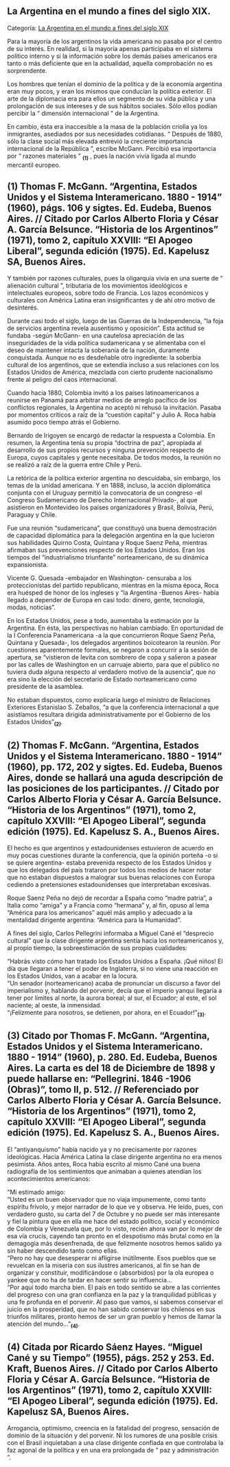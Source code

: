 ## La Argentina en el mundo a fines del siglo XIX.

Categoría: [La Argentina en el mundo a fines del siglo XIX](http://descubrircorrientes.com.ar/2012/index.php/4069-corrientes-en-la-familia-argentina-1870-a-la-actualidad/gobiernos-autonomistas-de-gallino-a-ruiz-1880-1897/el-apogeo-liberal/la-argentina-en-el-mundo-a-fines-del-siglo-xix)

Para la mayoría de los argentinos la vida americana no pasaba por el centro de su interés. En realidad, si la mayoría apenas participaba en el sistema político interno y si la información sobre los demás países americanos era tanto o más deficiente que en la actualidad, aquella comprobación no es sorprendente.

Los hombres que tenían el dominio de la política y de la economía argentina eran muy pocos, y eran los mismos que conducían la política exterior. El arte de la diplomacia era para ellos un segmento de su vida pública y una prolongación de sus intereses y de sus hábitos sociales. Sólo ellos podían percibir la “ dimensión internacional ” de la Argentina.

En cambio, ésta era inaccesible a la masa de la población criolla ya los inmigrantes, asediados por sus necesidades cotidianas. “ Después de 1880, sólo la clase social más elevada entrevió la creciente importancia internacional de la República ”, escribe McGann. Percibió esa importancia por “ razones materiales ” <sub><strong><span><span>(1)</span></span></strong></sub> , pues la nación vivía ligada al mundo mercantil europeo.

## **(1)** Thomas F. McGann. “Argentina, Estados Unidos y el Sistema Interamericano. 1880 - 1914” (1960), págs. 106 y sigtes. Ed. Eudeba, Buenos Aires. // Citado por Carlos Alberto Floria y César A. García Belsunce. “Historia de los Argentinos” (1971), tomo 2, capítulo XXVIII: “El Apogeo Liberal”, segunda edición (1975). Ed. Kapelusz SA, Buenos Aires.

Y también por razones culturales, pues la oligarquía vivía en una suerte de “ alienación cultural ”, tributaria de los movimientos ideológicos e intelectuales europeos, sobre todo de Francia. Los lazos económicos y culturales con América Latina eran insignificantes y de ahí otro motivo de desinterés.

Durante casi todo el siglo, luego de las Guerras de la Independencia, “la foja de servicios argentina revela ausentismo y oposición”. Esta actitud se fundaba -según McGann- en una cautelosa apreciación de las inseguridades de la vida política sudamericana y se alimentaba con el deseo de mantener intacta la soberanía de la nación, duramente conquistada. Aunque no es desdeñable otro ingrediente: la soberbia cultural de los argentinos, que se extendía incluso a sus relaciones con los Estados Unidos de América, mezclada con cierto prudente nacionalismo frente al peligro del caos internacional.

Cuando hacia 1880, Colombia invitó a los países latinoamericanos a reunirse en Panamá para arbitrar medios de arreglo pacífico de los conflictos regionales, la Argentina no aceptó ni rehusó la invitación. Pasaba por momentos críticos a raíz de la “cuestión capital” y Julio A. Roca había asumido poco tiempo atrás el Gobierno.

Bernardo de Irigoyen se encargó de redactar la respuesta a Colombia. En resumen, la Argentina tenía su propia “doctrina de paz”, apropiada al desarrollo de sus propios recursos y ninguna prevención respecto de Europa, cuyos capitales y gente necesitaba. De todos modos, la reunión no se realizó a raíz de la guerra entre Chile y Perú.

La retórica de la política exterior argentina no descuidaba, sin embargo, los temas de la unidad americana. Y en 1888, incluso, la acción diplomática conjunta con el Uruguay permitió la convocatoria de un congreso -el Congreso Sudamericano de Derecho Internacional Privado-, al que asistieron en Montevideo los países organizadores y Brasil, Bolivia, Perú, Paraguay y Chile.

Fue una reunión “sudamericana”, que constituyó una buena demostración de capacidad diplomática para la delegación argentina en la que lucieron sus habilidades Quirno Costa, Quintana y Roque Saenz Peña, mientras afirmaban sus prevenciones respecto de los Estados Unidos. Eran los tiempos del “industrialismo triunfante” norteamericano, de su dinámica expansionista.

Vicente G. Quesada -embajador en Washington- censuraba a los proteccionistas del partido republicano, mientras en la misma época, Roca era huésped de honor de los ingleses y “la Argentina -Buenos Aires- había llegado a depender de Europa en casi todo: dinero, gente, tecnología, modas, noticias”.

En los Estados Unidos, pese a todo, aumentaba la estimación por la Argentina. En ésta, las perspectivas no habían cambiado. En oportunidad de la I Conferencia Panamericana -a la que concurrieron Roque Saenz Peña, Quintana y Quesada-, los delegados argentinos boicotearon la reunión. Por cuestiones aparentemente formales, se negaron a concurrir a la sesión de apertura, se “vistieron de levita con sombrero de copa y salieron a pasear por las calles de Washington en un carruaje abierto, para que el público no tuviera duda alguna respecto al verdadero motivo de la ausencia”, que no era sino la elección del secretario de Estado norteamericano como presidente de la asamblea.

No estaban dispuestos, como explicaría luego el ministro de Relaciones Exteriores Estanislao S. Zeballos, “a que la conferencia internacional a que asistíamos resultara dirigida administrativamente por el Gobierno de los Estados Unidos”<sub><strong>(2)</strong></sub>.

## **(2)** Thomas F. McGann. “Argentina, Estados Unidos y el Sistema Interamericano. 1880 - 1914” (1960), pp. 172, 202 y sigtes. Ed. Eudeba, Buenos Aires, donde se hallará una aguda descripción de las posiciones de los participantes. // Citado por Carlos Alberto Floria y César A. García Belsunce. “Historia de los Argentinos” (1971), tomo 2, capítulo XXVIII: “El Apogeo Liberal”, segunda edición (1975). Ed. Kapelusz S. A., Buenos Aires.

El hecho es que argentinos y estadounidenses estuvieron de acuerdo en muy pocas cuestiones durante la conferencia, que la opinión porteña -o si se quiere argentina- estaba prevenida respecto de los Estados Unidos y que los delegados del país trataron por todos los medios de hacer notar que no estaban dispuestos a malograr sus buenas relaciones con Europa cediendo a pretensiones estadounidenses que interpretaban excesivas.

Roque Saenz Peña no dejó de recordar a España como “madre patria”, a Italia como “amiga” y a Francia como “hermana” y, al fin, opuso al lema “América para los americanos” aquél más amplio y adecuado a la mentalidad dirigente argentina: “América para la Humanidad”.

A fines del siglo, Carlos Pellegrini informaba a Miguel Cané el “desprecio cultural” que la clase dirigente argentina sentía hacia los norteamericanos y, al propio tiempo, la sobreestimación de sus propias cualidades:

“Habrás visto cómo han tratado los Estados Unidos a España. ¡Qué niños! El día que llegaran a tener el poder de Inglaterra, si no viene una reacción en los Estados Unidos, van a acabar en la locura.  
“Un senador (norteamericano) acaba de pronunciar un discurso a favor del imperialismo y, hablando del porvenir, decía que el imperio yanqui llegaría a tener por límites al norte, la aurora boreal; al sur, el Ecuador; al este, el sol naciente; al oeste, la inmensidad.  
“¡Felizmente para nosotros, se detienen, por ahora, en el Ecuador!”<sub><strong>(3)</strong></sub>.

## **(3)** Citado por Thomas F. McGann. “Argentina, Estados Unidos y el Sistema Interamericano. 1880 - 1914” (1960), p. 280. Ed. Eudeba, Buenos Aires. La carta es del 18 de Diciembre de 1898 y puede hallarse en: “Pellegrini. 1846 -1906 (Obras)”, tomo II, p. 512. // Referenciado por Carlos Alberto Floria y César A. García Belsunce. “Historia de los Argentinos” (1971), tomo 2, capítulo XXVIII: “El Apogeo Liberal”, segunda edición (1975). Ed. Kapelusz S. A., Buenos Aires.

El “antiyanquismo” había nacido ya y no precisamente por razones ideológicas. Hacia América Latina la clase dirigente argentina no era menos pesimista. Años antes, Roca había escrito al mismo Cané una buena radiografía de los sentimientos que animaban a quienes atendían los acontecimientos americanos:

“Mi estimado amigo:  
“Usted es un buen observador que no viaja impunemente, como tanto espíritu frívolo, y mejor narrador de lo que ve y observa. He leído, pues, con verdadero gusto, su carta del 7 de Octubre y no puede ser más interesante y fiel la pintura que en ella me hace del estado político, social y económico de Colombia y Venezuela que, por lo visto, recién ahora van por lo mejor de esa vía crucis, cayendo tan pronto en el despotismo más brutal como en la demagogia más desenfrenada, de que felizmente nosotros hemos salido ya sin haber descendido tanto como ellas.  
“Pero no hay que desesperar ni afligirse inútilmente. Esos pueblos que se revuelcan en la miseria con sus ilustres americanos, al fin se han de organizar y constituir, modificándose o (absorbidos) por la ola europea o yankee que no ha de tardar en hacer sentir su influencia...  
“Por aquí todo marcha bien. El país en todo sentido se abre a las corrientes del progreso con una gran confianza en la paz y la tranquilidad públicas y una fe profunda en el porvenir. Al paso que vamos, si sabemos conservar el juicio en la prosperidad, que no han sabido conservar los chilenos en sus triunfos militares, pronto hemos de ser un gran pueblo y hemos de llamar la atención del mundo...”<sub><strong>(4)</strong></sub>.

## **(4)** Citada por Ricardo Sáenz Hayes. “Miguel Cané y su Tiempo” (1955), págs. 252 y 253. Ed. Kraft, Buenos Aires. // Citado por Carlos Alberto Floria y César A. García Belsunce. “Historia de los Argentinos” (1971), tomo 2, capítulo XXVIII: “El Apogeo Liberal”, segunda edición (1975). Ed. Kapelusz SA, Buenos Aires.

Arrogancia, optimismo, creencia en la fatalidad del progreso, sensación de dominio de la situación y del porvenir. Ni los rumores de una posible crisis con el Brasil inquietaban a una clase dirigente confiada en que controlaba la faz agonal de la política y en una era prolongada de “ paz y administración ”.